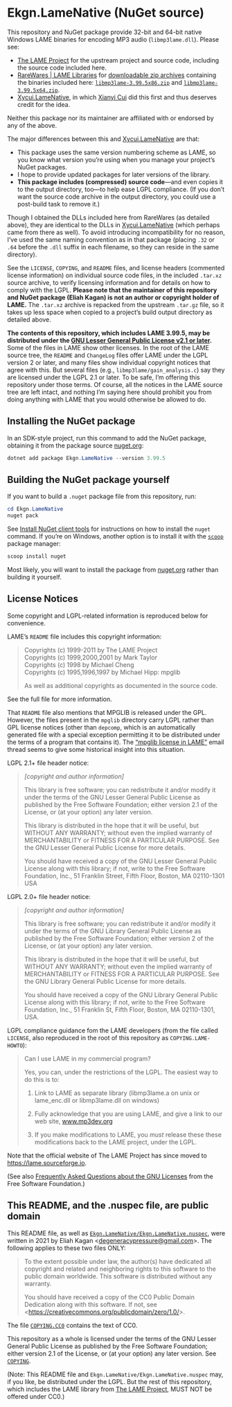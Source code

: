 # Ekgn.LameNative (NuGet source)

This repository and NuGet package provide 32-bit and 64-bit native Windows LAME
binaries for encoding MP3 audio (`libmp3lame.dll`). Please see:

- [The LAME Project](https://lame.sourceforge.io) for the upstream project and
  source code, including the source code included here.
- [RareWares | LAME
  Libraries](https://www.rarewares.org/mp3-lame-libraries.php) for
  [downloadable zip archives](https://www.rarewares.org/files/mp3/) containing
  the binaries included here:
  [`libmp3lame-3.99.5x86.zip`](https://www.rarewares.org/files/mp3/libmp3lame-3.99.5x86.zip)
  and
  [`libmp3lame-3.99.5x64.zip`](https://www.rarewares.org/files/mp3/libmp3lame-3.99.5x64.zip).
- [Xycui.LameNative](https://www.nuget.org/packages/Xycui.LameNative), in which
  [Xianyi Cui](https://github.com/xycui) did this first and thus deserves
  credit for the idea.

Neither this package nor its maintainer are affiliated with or endorsed by any
of the above.

The major differences between this and
[Xycui.LameNative](https://www.nuget.org/packages/Xycui.LameNative) are that:

- This package uses the same version numbering scheme as LAME, so you know what
  version you&rsquo;re using when you manage your project&rsquo;s NuGet
  packages.
- I hope to provide updated packages for later versions of the library.
- **This package includes (compressed) source code**&mdash;and even copies it
  to the output directory, too&mdash;to help ease LGPL compliance. (If you
  don&rsquo;t want the source code archive in the output directory, you could
  use a post-build task to remove it.)

Though I obtained the DLLs included here from RareWares (as detailed above),
they are identical to the DLLs in
[Xycui.LameNative](https://www.nuget.org/packages/Xycui.LameNative) (which
perhaps came from there as well). To avoid introducing incompatibility for no
reason, I&rsquo;ve used the same naming convention as in that package (placing
`.32` or `.64` before the `.dll` suffix in each filename, so they can reside in
the same directory).

See the `LICENSE`, `COPYING`, and `README` files, and license headers
(commented license information) on individual source code files, in the
included `.tar.xz` source archive, to verify licensing information and for
details on how to comply with the LGPL. **Please note that the maintainer of
this repository and NuGet package (Eliah Kagan) is not an author or copyright
holder of LAME.** The `.tar.xz` archive is repacked from the upstream `.tar.gz`
file, so it takes up less space when copied to a project&rsquo;s build output
directory as detailed above.

**The contents of this repository, which includes LAME 3.99.5, may be
distributed under the [GNU Lesser General Public License v2.1 or
later](https://spdx.org/licenses/LGPL-2.1-or-later.html).** Some of the files
in LAME show other licenses. In the root of the LAME source tree, the `README`
and `ChangeLog` files offer LAME under the LGPL version 2 or later, and many
files show individual copyright notices that agree with this. But several files
(e.g., `libmp3lame/gain_analysis.c`) say they are licensed under the LGPL 2.1
or later. To be safe, I&rsquo;m offering this repository under those terms. Of
course, all the notices in the LAME source tree are left intact, and nothing
I&rsquo;m saying here should prohibit you from doing anything with LAME that
you would otherwise be allowed to do.

## Installing the NuGet package

In an SDK-style project, run this command to add the NuGet package, obtaining
it from the package source [nuget.org](https://www.nuget.org/):

```powershell
dotnet add package Ekgn.LameNative --version 3.99.5
```

## Building the NuGet package yourself

If you want to build a `.nuget` package file from this repository, run:

```powershell
cd Ekgn.LameNative
nuget pack
```

See [Install NuGet client
tools](https://docs.microsoft.com/en-us/nuget/install-nuget-client-tools#nugetexe-cli)
for instructions on how to install the `nuget` command. If you&rsquo;re on
Windows, another option is to install it with the [`scoop`](https://scoop.sh/)
package manager:

```powershell
scoop install nuget
```

Most likely, you will want to install the package from
[nuget.org](https://www.nuget.org/) rather than building it yourself.

## License Notices

Some copyright and LGPL-related information is reproduced below for
convenience.

LAME&rsquo;s `README` file includes this copyright information:

> Copyrights (c) 1999-2011 by The LAME Project\
> Copyrights (c) 1999,2000,2001 by Mark Taylor\
> Copyrights (c) 1998 by Michael Cheng\
> Copyrights (c) 1995,1996,1997 by Michael Hipp: mpglib
>
> As well as additional copyrights as documented in the source code.

See the full file for more information.

That `README` file also mentions that MPGLIB is released under the GPL.
However, the files present in the `mpglib` directory carry LGPL rather than GPL
license notices (other than `depcomp`, which is an automatically generated file
with a special exception permitting it to be distributed under the terms of a
program that contains it). The [&ldquo;mpglib license in
LAME&rdquo;](https://sourceforge.net/p/lame/mailman/lame-dev/thread/20080724085050.30463yz0cyn01740%40webmail.leidinger.net/#msg19929916)
email thread seems to give some historical insight into this situation.

LGPL 2.1+ file header notice:

> *[copyright and author information]*
>
> This library is free software; you can redistribute it and/or modify it under
the terms of the GNU Lesser General Public License as published by the Free
Software Foundation; either version 2.1 of the License, or (at your option) any
later version.
>
> This library is distributed in the hope that it will be useful, but WITHOUT
ANY WARRANTY; without even the implied warranty of MERCHANTABILITY or FITNESS
FOR A PARTICULAR PURPOSE. See the GNU Lesser General Public License for more
details.
>
> You should have received a copy of the GNU Lesser General Public License
along with this library; if not, write to the Free Software Foundation, Inc.,
51 Franklin Street, Fifth Floor, Boston, MA 02110-1301 USA

LGPL 2.0+ file header notice:

> *[copyright and author information]*
>
> This library is free software; you can redistribute it and/or modify it under
the terms of the GNU Library General Public License as published by the Free
Software Foundation; either version 2 of the License, or (at your option) any
later version.
>
> This library is distributed in the hope that it will be useful, but WITHOUT
ANY WARRANTY; without even the implied warranty of MERCHANTABILITY or FITNESS
FOR A PARTICULAR PURPOSE.  See the GNU Library General Public License for more
details.
>
> You should have received a copy of the GNU Library General Public License
along with this library; if not, write to the Free Software Foundation, Inc.,
51 Franklin St, Fifth Floor, Boston, MA  02110-1301, USA.

LGPL compliance guidance fom the LAME developers (from the file called
`LICENSE`, also reproduced in the root of this repository as
`COPYING.LAME-HOWTO`):

> Can I use LAME in my commercial program?
>
> Yes, you can, under the restrictions of the LGPL.  The easiest way to do this
is to:
>
> 1. Link to LAME as separate library (libmp3lame.a on unix or lame_enc.dll or
     libmp3lame.dll on windows)
>
> 2. Fully acknowledge that you are using LAME, and give a link to our web
     site, www.mp3dev.org
>
> 3. If you make modifications to LAME, you *must* release these these
     modifications back to the LAME project, under the LGPL.

Note that the official website of The LAME Project has since moved to
https://lame.sourceforge.io.

(See also [Frequently Asked Questions about the GNU
Licenses](https://www.gnu.org/licenses/gpl-faq.en.html) from the Free Software
Foundation.)

## This README, and the .nuspec file, are public domain

This README file, as well as
[`Ekgn.LameNative/Ekgn.LameNative.nuspec`](Ekgn.LameNative/Ekgn.LameNative.nuspec),
were written in 2021 by Eliah Kagan &lt;degeneracypressure@gmail.com&gt;. The
following applies to these two files ONLY:

> To the extent possible under law, the author(s) have dedicated all copyright
and related and neighboring rights to this software to the public domain
worldwide. This software is distributed without any warranty.
>
> You should have received a copy of the CC0 Public Domain Dedication along
with this software. If not, see
&lt;https://creativecommons.org/publicdomain/zero/1.0/&gt;.

The file [`COPYING.CC0`](COPYING.CC0) contains the text of CC0.

This repository as a whole is licensed under the terms of the GNU Lesser
General Public License as published by the Free Software Foundation; either
version 2.1 of the License, or (at your option) any later version. See
[`COPYING`](COPYING).

(Note: This README file and `Ekgn.LameNative/Ekgn.LameNative.nuspec` may, if
you like, be distributed under the LGPL. But the rest of this repository, which
includes the LAME library from [The LAME
Project](https://lame.sourceforge.io/), MUST NOT be offered under CC0.)
